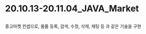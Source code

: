 # 20.10.13-20.11.04_JAVA_Market
<h2> <JAVA 어플리케이션 팀 프로젝트 > </h2>
중고마켓 컨셉으로, 물품 등록, 검색, 수정, 삭제, 채팅 등 과 같은 기술을 구현

